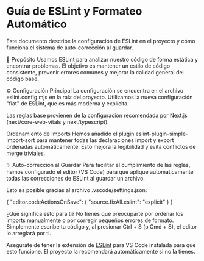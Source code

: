 # Guía de ESLint y Formateo Automático

Este documento describe la configuración de ESLint en el proyecto y cómo funciona el sistema de auto-corrección al guardar.

📜 Propósito
Usamos ESLint para analizar nuestro código de forma estática y encontrar problemas. El objetivo es mantener un estilo de código consistente, prevenir errores comunes y mejorar la calidad general del código base.

⚙️ Configuración Principal
La configuración se encuentra en el archivo eslint.config.mjs en la raíz del proyecto. Utilizamos la nueva configuración "flat" de ESLint, que es más moderna y explícita.

Las reglas base provienen de la configuración recomendada por Next.js (next/core-web-vitals y next/typescript).

Ordenamiento de Imports
Hemos añadido el plugin eslint-plugin-simple-import-sort para mantener todas las declaraciones import y export ordenadas automáticamente. Esto mejora la legibilidad y evita conflictos de merge triviales.

✨ Auto-corrección al Guardar
Para facilitar el cumplimiento de las reglas, hemos configurado el editor (VS Code) para que aplique automáticamente todas las correcciones de ESLint al guardar un archivo.

Esto es posible gracias al archivo .vscode/settings.json:

{
"editor.codeActionsOnSave": {
"source.fixAll.eslint": "explicit"
}
}

¿Qué significa esto para ti?
No tienes que preocuparte por ordenar los imports manualmente o por corregir pequeños errores de formato. Simplemente escribe tu código y, al presionar Ctrl + S (o Cmd + S), el editor lo arreglará por ti.

Asegúrate de tener la extensión de [ESLint](https://marketplace.cursorapi.com/items/?itemName=dbaeumer.vscode-eslint) para VS Code instalada para que esto funcione. El proyecto la recomendará automáticamente si no la tienes.
